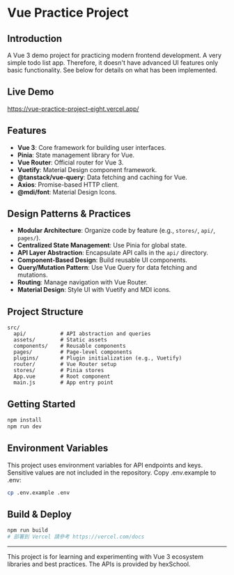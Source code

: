 # Vue Practice Project

## Introduction

A Vue 3 demo project for practicing modern frontend development. A very simple todo list app.
Therefore, it doesn't have advanced UI features only basic functionality. See below for details on what has been implemented.

## Live Demo

<https://vue-practice-project-eight.vercel.app/>

## Features

- **Vue 3**: Core framework for building user interfaces.
- **Pinia**: State management library for Vue.
- **Vue Router**: Official router for Vue 3.
- **Vuetify**: Material Design component framework.
- **@tanstack/vue-query**: Data fetching and caching for Vue.
- **Axios**: Promise-based HTTP client.
- **@mdi/font**: Material Design Icons.

## Design Patterns & Practices

- **Modular Architecture**: Organize code by feature (e.g., `stores/`, `api/`, `pages/`).
- **Centralized State Management**: Use Pinia for global state.
- **API Layer Abstraction**: Encapsulate API calls in the `api/` directory.
- **Component-Based Design**: Build reusable UI components.
- **Query/Mutation Pattern**: Use Vue Query for data fetching and mutations.
- **Routing**: Manage navigation with Vue Router.
- **Material Design**: Style UI with Vuetify and MDI icons.

## Project Structure

```
src/
  api/           # API abstraction and queries
  assets/        # Static assets
  components/    # Reusable components
  pages/         # Page-level components
  plugins/       # Plugin initialization (e.g., Vuetify)
  router/        # Vue Router setup
  stores/        # Pinia stores
  App.vue        # Root component
  main.js        # App entry point
```

## Getting Started

```bash
npm install
npm run dev
```

## Environment Variables

This project uses environment variables for API endpoints and keys.
Sensitive values are not included in the repository.
Copy .env.example to .env:

```bash
cp .env.example .env
```

## Build & Deploy

```bash
npm run build
# 部署到 Vercel 請參考 https://vercel.com/docs
```

---

This project is for learning and experimenting with Vue 3 ecosystem libraries and best practices. The APIs is provided by hexSchool.
